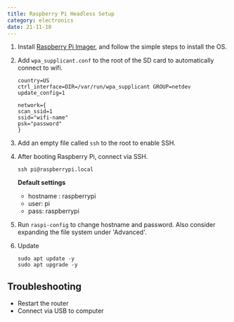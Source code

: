 ```yaml
---
title: Raspberry Pi Headless Setup
category: electronics
date: 21-11-10
---
```


1. Install [Raspberry Pi Imager](https://www.raspberrypi.com/software/), and follow the simple steps to install the OS.

2. Add `wpa_supplicant.conf` to the root of the SD card to automatically connect to wifi.

    ```
    country=US
    ctrl_interface=DIR=/var/run/wpa_supplicant GROUP=netdev
    update_config=1

    network={
    scan_ssid=1
    ssid="wifi-name"
    psk="password"
    }
    ```

3. Add an empty file called `ssh` to the root to enable SSH.

4. After booting Raspberry Pi, connect via SSH.

    `ssh pi@raspberrypi.local`

    **Default settings**

    - hostname :    raspberrypi
    - user:         pi
    - pass:         raspberrypi

5. Run `raspi-config` to change hostname and password. Also consider expanding the file system under 'Advanced'.

6. Update

    ```
    sudo apt update -y
    sudo apt upgrade -y
    ```

## Troubleshooting

* Restart the router
* Connect via USB to computer